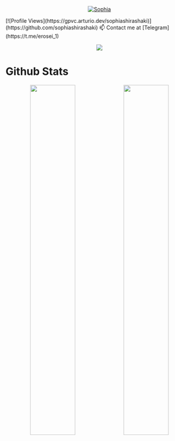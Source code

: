 
<p align="center">
    <a href="https://sophiashirashaki.github.io">
        <img
            src="https://readme-typing-svg.herokuapp.com?size=15&width=280&lines=Welcome+To+My+Profile+📍"
            alt="Sophia"
        />
    </a>
</p>
 [![Profile Views](https://gpvc.arturio.dev/sophiashirashaki)](https://github.com/sophiashirashaki)
 📫 Contact me at [Telegram](https://t.me/erosei_1)

<p align="center">
  <a href="https://t.me/erosei_1"><img src="https://telegra.ph/file/1b7fba8f493e6eb06bacd.jpg"></a>
    </p>

# Github Stats
<p align="center">
    <img
        width="49%"
        src="https://github-readme-stats.vercel.app/api?username=sophiashirashaki&count_private=true&include_all_commits=true&show_icons=true&theme=tokyonight&custom_title=GitHub+Stats"
    />
    <img
        width="49%"
        src="https://github-readme-streak-stats.herokuapp.com?user=sophiashirashaki&theme=tokyonight"
    />
</p>
